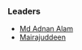 ### Leaders
* [Md Adnan Alam](mailto:adnan.alam@owasp.org)
* [Mairajuddeen](mailto:mairajuddeen@owasp.org)

<!--[Prateek Gupta](mailto:prateek.gupta@owasp.org) [Bharat Bhushan](mailto:bharat.bhushan@owasp.org)-->
